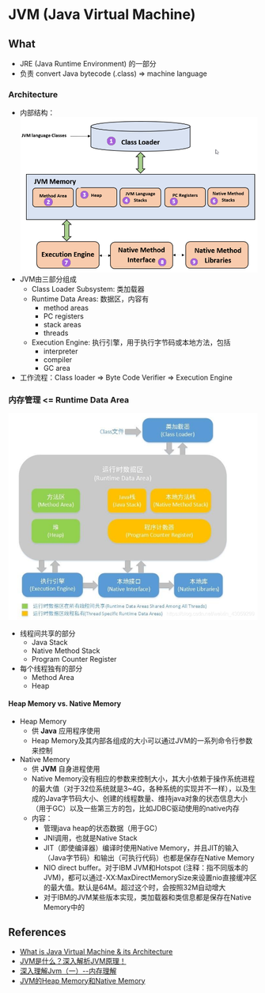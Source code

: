 # JVM (Java Virtual Machine)

## What
- JRE (Java Runtime Environment) 的一部分
- 负责 convert Java bytecode (.class) => machine language

### Architecture
- 内部结构：  
  ![picture 2](images/3e848eb9b145f39f0b6d8cc87f30f2d336a1229d468db27d793ff6e577ce943c.png)  
- JVM由三部分组成
  - Class Loader Subsystem: 类加载器
  - Runtime Data Areas: 数据区，内容有
    - method areas
    - PC registers
    - stack areas
    - threads
  - Execution Engine: 执行引擎，用于执行字节码或本地方法，包括
    - interpreter
    - compiler
    - GC area
- 工作流程：Class loader => Byte Code Verifier => Execution Engine

### 内存管理 <= Runtime Data Area
![picture 3](images/b7ebaa2ae40532bc88d5aea64fc4bd2b0cdba1fca483f7cb079a5c3cd7bc2258.png)  

- 线程间共享的部分
  - Java Stack
  - Native Method Stack
  - Program Counter Register
- 每个线程独有的部分
  - Method Area
  - Heap

#### Heap Memory vs. Native Memory
- Heap Memory
  - 供 **Java** 应用程序使用
  - Heap Memory及其内部各组成的大小可以通过JVM的一系列命令行参数来控制
- Native Memory
  - 供 **JVM** 自身进程使用
  - Native Memory没有相应的参数来控制大小，其大小依赖于操作系统进程的最大值（对于32位系统就是3~4G，各种系统的实现并不一样），以及生成的Java字节码大小、创建的线程数量、维持java对象的状态信息大小（用于GC）以及一些第三方的包，比如JDBC驱动使用的native内存
  - 内容：
    - 管理java heap的状态数据（用于GC）
    - JNI调用，也就是Native Stack
    - JIT（即使编译器）编译时使用Native Memory，并且JIT的输入（Java字节码）和输出（可执行代码）也都是保存在Native Memory
    - NIO direct buffer。对于IBM JVM和Hotspot (注释：指不同版本的JVM)，都可以通过-XX:MaxDirectMemorySize来设置nio直接缓冲区的最大值。默认是64M。超过这个时，会按照32M自动增大
    - 对于IBM的JVM某些版本实现，类加载器和类信息都是保存在Native Memory中的



## References
- [What is Java Virtual Machine & its Architecture](https://www.guru99.com/java-virtual-machine-jvm.html)
- [JVM是什么？深入解析JVM原理！](https://juejin.cn/post/6844903881063792647)
- [深入理解Jvm（一）--内存理解](https://blog.csdn.net/weixin_43059299/article/details/117021932?spm=1001.2101.3001.6650.4&utm_medium=distribute.pc_relevant.none-task-blog-2%7Edefault%7ECTRLIST%7ERate-4-117021932-blog-51204001.pc_relevant_paycolumn_v3&depth_1-utm_source=distribute.pc_relevant.none-task-blog-2%7Edefault%7ECTRLIST%7ERate-4-117021932-blog-51204001.pc_relevant_paycolumn_v3&utm_relevant_index=9)
- [JVM的Heap Memory和Native Memory](https://blog.csdn.net/u013721793/article/details/51204001)